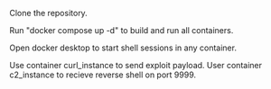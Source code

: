 Clone the repository.

Run "docker compose up -d" to build and run all containers. 

Open docker desktop to start shell sessions in any container. 

Use container curl_instance to send exploit payload. User container c2_instance to recieve reverse shell on port 9999.
